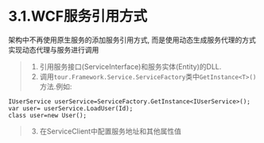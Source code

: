 # 3.1.WCF服务引用方式
架构中不再使用原生服务的添加服务引用方式, 而是使用动态生成服务代理的方式实现动态代理与服务进行调用
>1. 引用服务接口(ServiceInterface)和服务实体(Entity)的DLL.
>2. 调用```tour.Framework.Service.ServiceFactory```类中```GetInstance<T>()```方法.例如:
   ```
   IUserService userService=ServiceFactory.GetInstance<IUserService>();
   var user= userService.LoadUser(Id);
   class user=new User();
   ```
 
>3. 在ServiceClient中配置服务地址和其他属性值